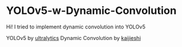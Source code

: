 # YOLOv5-w-Dynamic-Convolution

Hi! I tried to implement dynamic convolution into YOLOv5

YOLOv5 by [ultralytics](https://github.com/ultralytics/yolov5)
Dynamic Convolution by [kaijieshi](https://github.com/kaijieshi7/Dynamic-convolution-Pytorch)
